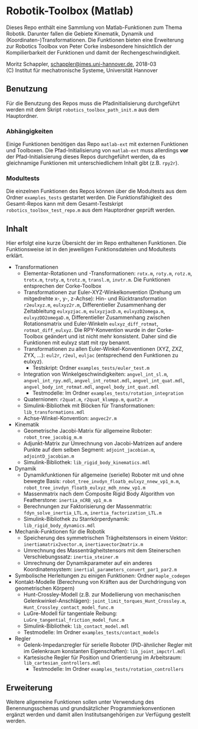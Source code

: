 # Robotik-Toolbox (Matlab)

Dieses Repo enthält eine Sammlung von Matlab-Funktionen zum Thema Robotik. Darunter fallen die Gebiete Kinematik, Dynamik und (Koordinaten-)Transformationen.
Die Funktionen bieten eine Erweiterung zur Robotics Toolbox von Peter Corke insbesondere hinsichtlich der Kompilierbarkeit der Funktionen und damit der Rechengeschwindigkeit.

Moritz Schappler, schappler@imes.uni-hannover.de, 2018-03  
(C) Institut für mechatronische Systeme, Universität Hannover

## Benutzung

Für die Benutzung des Repos muss die Pfadinitialisierung durchgeführt werden mit dem Skript `robotics_toolbox_path_init.m` aus dem Hauptordner.

### Abhängigkeiten

Einige Funktionen benötigen das Repo `matlab-ext` mit externen Funktionen und Toolboxen. Die Pfad-Initialisierung von `matlab-ext` muss allerdings **vor** der Pfad-Initialisierung dieses Repos durchgeführt werden, da es gleichnamige Funktionen mit unterschiedlichem Inhalt gibt (z.B. `rpy2r`).

### Modultests

Die einzelnen Funktionen des Repos können über die Modultests aus dem Ordner `examples_tests` gestartet werden. Die Funktionsfähigkeit des Gesamt-Repos kann mit dem Gesamt-Testskript `robotics_toolbox_test_repo.m` aus dem Hauptordner geprüft werden.

## Inhalt

Hier erfolgt eine kurze Übersicht der im Repo enthaltenen Funktionen. Die Funktionsweise ist in den jeweiligen Funktionsdateien und Modultests erklärt.

* Transformationen
  * Elementar-Rotationen und -Transformationen: `rotx.m`, `roty.m`, `rotz.m`, `trotx.m`, `troty.m`, `trotz.m`, `transl.m`, `invtr.m`. Die Funktionen entsprechen der Corke-Toolbox
  * Transformationen zur Euler-XYZ-Winkelkonvention (Drehung um mitgedrehte x-, y-, z-Achse): Hin- und Rücktransformation `r2eulxyz.m`, `eulxyz2r.m`, Differentieller Zusammenhang der Zeitableitung `eulxyzjac.m`, `eulxyzjacD.m`, `eulxyzD2omega.m`, `eulxyzDD2omegaD.m`, Differentieller Zusammenhang zwischen Rotationsmatrix und Euler-Winkeln `eulxyz_diff_rotmat`, `rotmat_diff_eulxyz`. Die RPY-Konvention wurde in der Corke-Toolbox geändert und ist nicht mehr konsistent. Daher sind die Funktionen mit eulxyz statt mit rpy benannt.
  * Transformationen zu allen Euler-Winkel-Konventionen (XYZ, ZXZ, ZYX, ...): `eul2r`, `r2eul`, `euljac` (entsprechend den Funktionen zu eulxyz).
    * Testskript: Ordner `examples_tests/euler_test.m`
  * Integration von Winkelgeschwindigkeiten: `angvel_int_sl.m`, `angvel_int_rpy.mdl`, `angvel_int_rotmat.mdl`, `angvel_int_quat.mdl`, `angvel_body_int_rotmat.mdl`, `angvel_body_int_quat.mdl`
    * Testmodelle: Im Ordner `examples_tests/rotation_integration`
  * Quaternionen: `r2quat.m`, `r2quat_klumpp.m`, `quat2r.m`
  * Simulink-Bibliothek mit Blöcken für Transformationen: `lib_transformations.mdl`
  * Achse-Winkel-Konvention: `angvec2r.m`
* Kinematik
  * Geometrische Jacobi-Matrix für allgemeine Roboter: `robot_tree_jacobig_m.m`
  * Adjunkt-Matrix zur Umrechnung von Jacobi-Matrizen auf andere Punkte auf dem selben Segment: `adjoint_jacobian.m`, `adjointD_jacobian.m`
  * Simulink-Bibliothek: `lib_rigid_body_kinematics.mdl`
* Dynamik
  * Dynamikfunktionen für allgemeine (serielle) Roboter mit und ohne bewegte Basis: `robot_tree_invdyn_floatb_eulxyz_nnew_vp1_m.m`, `robot_tree_invdyn_floatb_eulxyz_mdh_nnew_vp1.m`
  * Massenmatrix nach dem Composite Rigid Body Algorithm von Featherstone: `inertia_nCRB_vp1_m.m`
  * Berechnungen zur Faktorisierung der Massenmatrix: `fdyn_solve_inertia_LTL.m`, `inertia_factorization_LTL.m`
  * Simulink-Bibliothek zu Starrkörperdynamik: `lib_rigid_body_dynamics.mdl`
* Mechanik-Funktionen für die Robotik
  * Speicherung des symmetrischen Trägheitstensors in einem Vektor: `inertiamatrix2vector.m`, `inertiavector2matrix.m`
  * Umrechnung des Massenträgheitstensors mit dem Steinerschen Verschiebungssatz: `inertia_steiner.m`
  * Umrechnung der Dynamikparameter auf ein anderes Koordinatensystem: `inertial_parameters_convert_par1_par2.m`
* Symbolische Herleitungen zu einigen Funktionen: Ordner `maple_codegen`
* Kontakt-Modelle (Berechnung von Kräften aus der Durchdringung von geometrischen Körpern)
  * Hunt-Crossley-Modell (z.B. zur Modellierung von mechanischen Gelenkwinkel-Anschlägen): `joint_limit_torques_Hunt_Crossley.m`, `Hunt_Crossley_contact_model_func.m`
  * LuGre-Modell für tangentiale Reibung: `LuGre_tangential_friction_model_func.m`
  * Simulink-Bibliothek: `lib_contact_model.mdl`
  * Testmodelle: Im Ordner `examples_tests/contact_models`
* Regler
  * Gelenk-Impedanzregler für serielle Roboter (PID-ähnlicher Regler mit im Gelenkraum konstanten Eigenschaften): `lib_joint_impctrl.mdl`
  * Kartesische Regler für Position und Orientierung im Arbeitsraum: `lib_cartesian_controllers.mdl`
    * Testmodelle: Im Ordner `examples_tests/rotation_controllers`

## Erweiterung

Weitere allgemeine Funktionen sollen unter Verwendung des Benennungsschemas und grundsätzlicher Programmierkonventionen ergänzt werden und damit allen Institutsangehörigen zur Verfügung gestellt werden.

